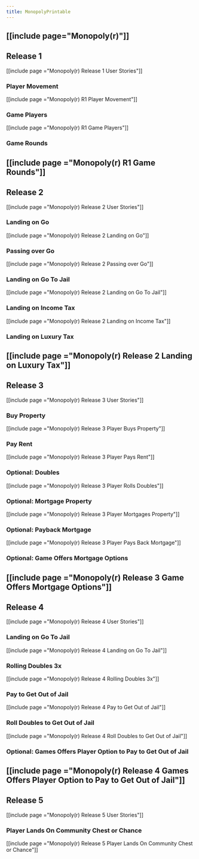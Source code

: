 ```yaml
---
title: MonopolyPrintable
---
```

[[include page="Monopoly(r)"]]
----
## Release 1
[[include page ="Monopoly(r) Release 1 User Stories"]]
### Player Movement
[[include page ="Monopoly(r) R1 Player Movement"]]
### Game Players
[[include page ="Monopoly(r) R1 Game Players"]]
### Game Rounds
[[include page ="Monopoly(r) R1 Game Rounds"]]
----
## Release 2
[[include page ="Monopoly(r) Release 2 User Stories"]]
### Landing on Go
[[include page ="Monopoly(r) Release 2 Landing on Go"]]
### Passing over Go
[[include page ="Monopoly(r) Release 2 Passing over Go"]]
### Landing on Go To Jail
[[include page ="Monopoly(r) Release 2 Landing on Go To Jail"]]
### Landing on Income Tax
[[include page ="Monopoly(r) Release 2 Landing on Income Tax"]]
### Landing on Luxury Tax
[[include page ="Monopoly(r) Release 2 Landing on Luxury Tax"]]
----
## Release 3
[[include page ="Monopoly(r) Release 3 User Stories"]]
### Buy Property
[[include page ="Monopoly(r) Release 3 Player Buys Property"]]
### Pay Rent
[[include page ="Monopoly(r) Release 3 Player Pays Rent"]]
### Optional: Doubles
[[include page ="Monopoly(r) Release 3 Player Rolls Doubles"]]
### Optional: Mortgage Property
[[include page ="Monopoly(r) Release 3 Player Mortgages Property"]]
### Optional: Payback Mortgage
[[include page ="Monopoly(r) Release 3 Player Pays Back Mortgage"]]
### Optional: Game Offers Mortgage Options
[[include page ="Monopoly(r) Release 3 Game Offers Mortgage Options"]]
----
## Release 4
[[include page ="Monopoly(r) Release 4 User Stories"]]
### Landing on Go To Jail
[[include page ="Monopoly(r) Release 4 Landing on Go To Jail"]]
### Rolling Doubles 3x
[[include page ="Monopoly(r) Release 4 Rolling Doubles 3x"]]
### Pay to Get Out of Jail
[[include page ="Monopoly(r) Release 4 Pay to Get Out of Jail"]]
### Roll Doubles to Get Out of Jail
[[include page ="Monopoly(r) Release 4 Roll Doubles to Get Out of Jail"]]
### Optional: Games Offers Player Option to Pay to Get Out of Jail
[[include page ="Monopoly(r) Release 4 Games Offers Player Option to Pay to Get Out of Jail"]]
----
## Release 5
[[include page ="Monopoly(r) Release 5 User Stories"]]
### Player Lands On Community Chest or Chance
[[include page ="Monopoly(r) Release 5 Player Lands On Community Chest or Chance"]]
